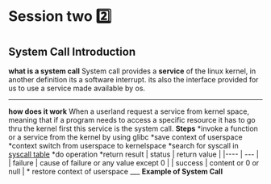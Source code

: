 # Session two 2️⃣
## System Call Introduction
**what is a system call**
  System call provides a **service** of the linux kernel, in another definition its a software interrupt. its also the interface provided for us to use a service made available by os.
  ___
**how does it work**
  When a userland request a service from kernel space, meaning that if a program needs to access a specific resource it has to go thru the kernel first
this service is the system call.
    **Steps**
    *invoke a function or a service from the kernel by using glibc 
    *save context of userspace 
    *context switch from userspace to kernelspace
    *search for syscall in [syscall table](https://filippo.io/linux-syscall-table/)
    *do operation
    *return result 
            | status | return value |
            |---- | --- |
            | failure | cause of failure or any value except 0 |
            | success | content or 0 or null |
    * restore context of userspace 
    ___
**Example of System Call**
```mermaid
 
    
    
    
  
